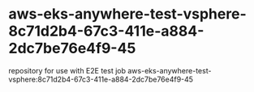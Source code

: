 # aws-eks-anywhere-test-vsphere-8c71d2b4-67c3-411e-a884-2dc7be76e4f9-45
repository for use with E2E test job aws-eks-anywhere-test-vsphere:8c71d2b4-67c3-411e-a884-2dc7be76e4f9-45
